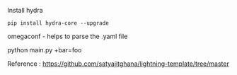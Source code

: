Install hydra
```
pip install hydra-core --upgrade
```

omegaconf - helps to parse the .yaml file

python main.py +bar=foo

Reference :
https://github.com/satyajitghana/lightning-template/tree/master

